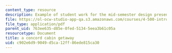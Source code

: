 ```yaml
---
content_type: resource
description: Example of student work for the mid-semester design presentation.
file: https://ol-ocw-studio-app-qa.s3.amazonaws.com/courses/4-500-introduction-to-design-computing-fall-2008/c902e6d99049d5ca12ff86ede815ca30_assn4b_1.pdf
file_type: application/pdf
parent_uid: 763ee635-d85e-0fed-5134-5eea3b61c05a
resourcetype: Document
title: a concord cabin getaway
uid: c902e6d9-9049-d5ca-12ff-86ede815ca30
---
```

